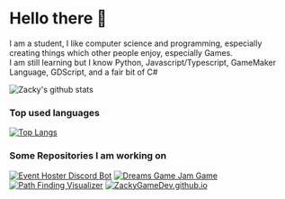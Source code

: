 Hello there 👋
==============================

I am a student, I like computer science and programming, especially creating things which other people enjoy, especially Games.  
I am still learning but I know Python, Javascript/Typescript, GameMaker Language, GDScript, and a fair bit of C#

![Zacky's github stats](https://github-readme-stats.vercel.app/api?username=ZackyGameDev&show_icons=true&theme=dracula)

### Top used languages
[![Top Langs](https://github-readme-stats.vercel.app/api/top-langs/?username=ZackyGameDev&hide=yacc,nsis&langs_count=7&theme=dracula)](https://github.com/ZackyGameDev/event-hoster-discord-bot)

### Some Repositories I am working on
[![Event Hoster Discord Bot][EventHosterBotRepoCard]](https://github.com/ZackyGameDev/event-hoster-discord-bot)
[![Dreams Game Jam Game][DreamsGameJamGameRepoCard]](https://github.com/ZackyGameDev/Dreams-GameJamGame)
[![Path Finding Visualizer][PathFindingVisualizerCard]](https://github.com/ZackyGameDev/Path-Finding-Visualizer)
[![ZackyGameDev.github.io][github.ioCard]](https://github.com/ZackyGameDev/ZackyGameDev.github.io)

<!-- Links -->
[EventHosterBotRepoCard]: https://github-readme-stats.vercel.app/api/pin/?username=ZackyGameDev&repo=event-hoster-discord-bot&cache_seconds=86400&theme=dracula
[DreamsGameJamGameRepoCard]: https://github-readme-stats.vercel.app/api/pin/?username=ZackyGameDev&repo=Dreams-GameJamGame&cache_seconds=86400&theme=dracula
[PathFindingVisualizerCard]: https://github-readme-stats.vercel.app/api/pin/?username=ZackyGameDev&repo=Path-Finding-Visualizer&cache_seconds=86400&theme=dracula
[github.ioCard]: https://github-readme-stats.vercel.app/api/pin/?username=ZackyGameDev&repo=ZackyGameDev.github.io&cache_seconds=86400&theme=dracula

<!-- **ZackyGameDev/ZackyGameDev** is a ✨ _special_ ✨ repository because its `README.md` (this file) appears on your GitHub profile. 

Here are some ideas to get you started:

- 🔭 I’m currently working on ...
- 🌱 I’m currently learning ...
- 👯 I’m looking to collaborate on ...
- 🤔 I’m looking for help with ...
- 💬 Ask me about ...
- 📫 How to reach me: ...
- 😄 Pronouns: ...
- ⚡ Fun fact: ...
-->
